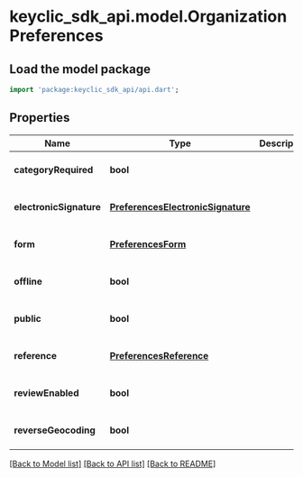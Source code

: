 # keyclic_sdk_api.model.OrganizationPreferences

## Load the model package
```dart
import 'package:keyclic_sdk_api/api.dart';
```

## Properties
Name | Type | Description | Notes
------------ | ------------- | ------------- | -------------
**categoryRequired** | **bool** |  | [optional] [default to null]
**electronicSignature** | [**PreferencesElectronicSignature**](PreferencesElectronicSignature.md) |  | [optional] [default to null]
**form** | [**PreferencesForm**](PreferencesForm.md) |  | [optional] [default to null]
**offline** | **bool** |  | [optional] [default to null]
**public** | **bool** |  | [optional] [default to null]
**reference** | [**PreferencesReference**](PreferencesReference.md) |  | [optional] [default to null]
**reviewEnabled** | **bool** |  | [optional] [default to null]
**reverseGeocoding** | **bool** |  | [optional] [default to null]

[[Back to Model list]](../README.md#documentation-for-models) [[Back to API list]](../README.md#documentation-for-api-endpoints) [[Back to README]](../README.md)


